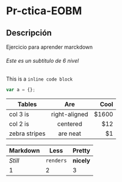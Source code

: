 # Pr-ctica-EOBM


## Descripción 
Ejercicio para aprender marckdown

###### Este es un subtitulo de 6 nivel 



This is a `inline code block`

```javascript
var a = {};
```


| Tables        | Are           | Cool  |
| ------------- |:-------------:| -----:|
| col 3 is      | right-aligned | $1600 |
| col 2 is      | centered      |   $12 |
| zebra stripes | are neat      |    $1 |


Markdown | Less | Pretty
--- | --- | ---
*Still* | `renders` | **nicely**
1 | 2 | 3